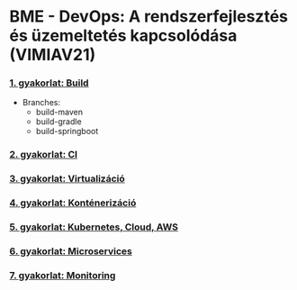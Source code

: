 # BME - DevOps: A rendszerfejlesztés és üzemeltetés kapcsolódása (VIMIAV21)

### [1. gyakorlat: Build](https://github.com/szatmari/devops-build)
  - Branches:
    - build-maven
    - build-gradle
    - build-springboot

### [2. gyakorlat: CI](https://github.com/szatmari/devops-ci)

### [3. gyakorlat: Virtualizáció](https://github.com/szatmari/devops-virtualization)

### [4. gyakorlat: Konténerizáció](https://github.com/szatmari/devops-docker)

### [5. gyakorlat: Kubernetes, Cloud, AWS](https://github.com/szatmari/devops-cloud)

### [6. gyakorlat: Microservices](https://github.com/szatmari/devops-microservices)

### [7. gyakorlat: Monitoring](https://github.com/szatmari/devops-monitoring)
